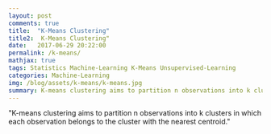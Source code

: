 ```yaml
---
layout: post
comments: true
title:  "K-Means Clustering"
title2:  K-Means Clustering"
date:   2017-06-29 20:22:00
permalink: /k-means/
mathjax: true
tags: Statistics Machine-Learning K-Means Unsupervised-Learning
categories: Machine-Learning
img: /blog/assets/k-means/k-means.jpg
summary: K-means clustering aims to partition n observations into k clusters in which each observation belongs to the cluster with the nearest centroid...
---
```



"K-means clustering aims to partition n observations into k clusters in which each observation belongs to the cluster with the nearest centroid."
